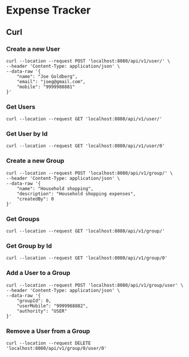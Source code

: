 # Expense Tracker


## Curl
### Create a new User

```
curl --location --request POST 'localhost:8080/api/v1/user/' \
--header 'Content-Type: application/json' \
--data-raw '{
    "name": "Joe Goldberg",
    "email": "joeg@gmail.com",
    "mobile": "9999988881"
}'
```

### Get Users
```
curl --location --request GET 'localhost:8080/api/v1/user/'
```

### Get User by Id
```
curl --location --request GET 'localhost:8080/api/v1/user/0'
```

### Create a new Group
```
curl --location --request POST 'localhost:8080/api/v1/group/' \
--header 'Content-Type: application/json' \
--data-raw '{
    "name": "Household shopping",
    "description": "Household shopping expenses",
    "createdBy": 0
}'
```

### Get Groups
```
curl --location --request GET 'localhost:8080/api/v1/group/'
```

### Get Group by Id
```
curl --location --request GET 'localhost:8080/api/v1/group/0'
```

### Add a User to a Group
```
curl --location --request POST 'localhost:8080/api/v1/group/user' \
--header 'Content-Type: application/json' \
--data-raw '{
    "groupId": 0,
    "userMobile": "9999988882",
    "authority": "USER"
}'
```

### Remove a User from a Group
```
curl --location --request DELETE 'localhost:8080/api/v1/group/0/user/0'
```
